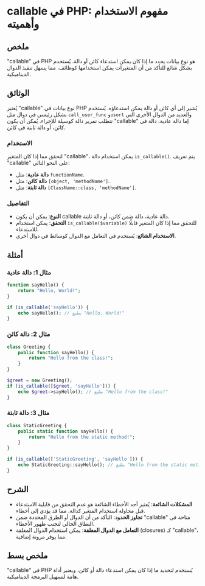 <!--
Meta Description: # callable في PHP: مفهوم الاستخدام وأهميته ## ملخص "callable" في PHP هو نوع بيانات يحدد ما إذا كان يمكن استدعاء كائن أو دالة. يُستخدم بشكل شائع للتأكد...
Meta Keywords: دالة, callable, sayhello, يمكن, كائن
-->

# callable في PHP: مفهوم الاستخدام وأهميته

## ملخص
"callable" في PHP هو نوع بيانات يحدد ما إذا كان يمكن استدعاء كائن أو دالة. يُستخدم بشكل شائع للتأكد من أن المتغيرات يمكن استخدامها كوظائف، مما يسهل تنفيذ الدوال الديناميكية.

## الوثائق
يُعتبر "callable" نوع بيانات في PHP يُشير إلى أي كائن أو دالة يمكن استدعاؤه. يُستخدم بشكل رئيسي في دوال مثل `call_user_func` و`usort` والعديد من الدوال الأخرى التي تتطلب تمرير دالة كوسيلة للإجراء. يُمكن أن يكون "callable" إما دالة عادية، دالة في كائن، أو دالة ثابتة في كائن.

### الاستخدام
لتحقق مما إذا كان المتغير "callable"، يمكن استخدام دالة `is_callable()`. يتم تعريف "callable" على النحو التالي:
- **دالة عادية**: مثل `functionName`.
- **دالة كائن**: مثل `[object, 'methodName']`.
- **دالة ثابتة**: مثل `[ClassName::class, 'methodName']`.

### التفاصيل
- **النوع**: يمكن أن يكون callable دالة عادية، دالة ضمن كائن، أو دالة ثابتة.
- **التحقق**: يمكن استخدام `is_callable($variable)` للتحقق مما إذا كان المتغير قابلًا للاستدعاء.
- **الاستخدام الشائع**: يُستخدم في التعامل مع الدوال كوسائط في دوال أخرى.

## أمثلة
### مثال 1: دالة عادية
```php
function sayHello() {
    return "Hello, World!";
}

if (is_callable('sayHello')) {
    echo sayHello(); // يطبع "Hello, World!"
}
```

### مثال 2: دالة كائن
```php
class Greeting {
    public function sayHello() {
        return "Hello from the class!";
    }
}

$greet = new Greeting();
if (is_callable([$greet, 'sayHello'])) {
    echo $greet->sayHello(); // يطبع "Hello from the class!"
}
```

### مثال 3: دالة ثابتة
```php
class StaticGreeting {
    public static function sayHello() {
        return "Hello from the static method!";
    }
}

if (is_callable(['StaticGreeting', 'sayHello'])) {
    echo StaticGreeting::sayHello(); // يطبع "Hello from the static method!"
}
```

## الشرح
- **المشكلات الشائعة**: يُعتبر أحد الأخطاء الشائعة هو عدم التحقق من قابلية الاستدعاء قبل محاولة استخدام المتغير كدالة، مما قد يؤدي إلى أخطاء.
- **تجاوز الحدود**: التأكد من أن الدوال أو الطرق المحددة ضمن "callable" متاحة في النطاق الحالي لتجنب ظهور الأخطاء.
- **التعامل مع الدوال المغلقة**: يمكن استخدام الدوال المغلقة (closures) كـ "callable"، مما يوفر مرونة إضافية.

## ملخص بسط
"callable" في PHP يُستخدم لتحديد ما إذا كان يمكن استدعاء دالة أو كائن، ويعتبر أداة هامة لتسهيل البرمجة الديناميكية.